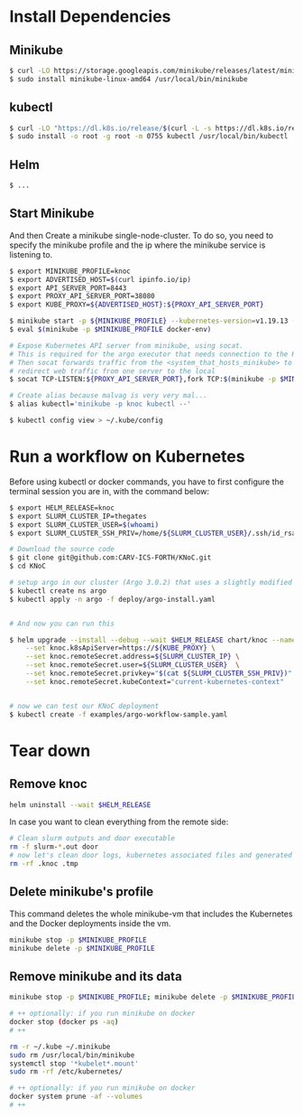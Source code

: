 
# Install Dependencies

## Minikube
```bash
$ curl -LO https://storage.googleapis.com/minikube/releases/latest/minikube-linux-amd64
$ sudo install minikube-linux-amd64 /usr/local/bin/minikube
```

## kubectl

```bash
$ curl -LO "https://dl.k8s.io/release/$(curl -L -s https://dl.k8s.io/release/stable.txt)/bin/linux/amd64/kubectl"
$ sudo install -o root -g root -m 0755 kubectl /usr/local/bin/kubectl
```

## Helm

```bash
$ ... 
```

## Start Minikube
And then Create a minikube single-node-cluster.
To do so, you need to specify the minikube profile and the ip where the minikube service is listening to.

```bash
$ export MINIKUBE_PROFILE=knoc
$ export ADVERTISED_HOST=$(curl ipinfo.io/ip)
$ export API_SERVER_PORT=8443
$ export PROXY_API_SERVER_PORT=38080
$ export KUBE_PROXY=${ADVERTISED_HOST}:${PROXY_API_SERVER_PORT}
```

```bash
$ minikube start -p ${MINIKUBE_PROFILE} --kubernetes-version=v1.19.13 --apiserver-ips=${ADVERTISED_HOST}
$ eval $(minikube -p $MINIKUBE_PROFILE docker-env) 

# Expose Kubernetes API server from minikube, using socat. 
# This is required for the argo executor that needs connection to the K8s Api server
# Then socat forwards traffic from the <system_that_hosts_minikube> to the ip of minikube
# redirect web traffic from one server to the local
$ socat TCP-LISTEN:${PROXY_API_SERVER_PORT},fork TCP:$(minikube -p $MINIKUBE_PROFILE ip):${API_SERVER_PORT} &
```

```bash
# Create alias because malvag is very very mal...
$ alias kubectl='minikube -p knoc kubectl --'

$ kubectl config view > ~/.kube/config
```

# Run a workflow on Kubernetes

Before using kubectl or docker commands, you have to first configure the terminal session you are in, with the command below:
```bash
$ export HELM_RELEASE=knoc
$ export SLURM_CLUSTER_IP=thegates
$ export SLURM_CLUSTER_USER=$(whoami)
$ export SLURM_CLUSTER_SSH_PRIV=/home/${SLURM_CLUSTER_USER}/.ssh/id_rsa
```
    
```bash
# Download the source code
$ git clone git@github.com:CARV-ICS-FORTH/KNoC.git
$ cd KNoC

# setup argo in our cluster (Argo 3.0.2) that uses a slightly modified version of k8sapi-executor
$ kubectl create ns argo
$ kubectl apply -n argo -f deploy/argo-install.yaml


# And now you can run this

$ helm upgrade --install --debug --wait $HELM_RELEASE chart/knoc --namespace default \
    --set knoc.k8sApiServer=https://${KUBE_PROXY} \
    --set knoc.remoteSecret.address=${SLURM_CLUSTER_IP} \
    --set knoc.remoteSecret.user=${SLURM_CLUSTER_USER}  \
    --set knoc.remoteSecret.privkey="$(cat ${SLURM_CLUSTER_SSH_PRIV})" \
    --set knoc.remoteSecret.kubeContext="current-kubernetes-context"


# now we can test our KNoC deployment
$ kubectl create -f examples/argo-workflow-sample.yaml
```

# Tear down

## Remove knoc
```bash
helm uninstall --wait $HELM_RELEASE
```
In case you want to clean everything from the remote side:

```bash
# Clean slurm outputs and door executable
rm -f slurm-*.out door
# now let's clean door logs, kubernetes associated files and generated scripts
rm -rf .knoc .tmp
```

## Delete minikube's profile
This command deletes the whole minikube-vm that includes the Kubernetes and the Docker deployments inside the vm.

```bash
minikube stop -p $MINIKUBE_PROFILE
minikube delete -p $MINIKUBE_PROFILE
```

## Remove minikube and its data
```bash
minikube stop -p $MINIKUBE_PROFILE; minikube delete -p $MINIKUBE_PROFILE

# ++ optionally: if you run minikube on docker
docker stop (docker ps -aq)
# ++

rm -r ~/.kube ~/.minikube
sudo rm /usr/local/bin/minikube
systemctl stop '*kubelet*.mount'
sudo rm -rf /etc/kubernetes/

# ++ optionally: if you run minikube on docker
docker system prune -af --volumes
# ++
```
